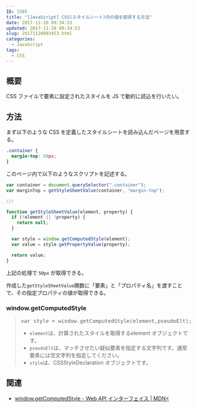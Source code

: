 ```yaml
---
ID: 3385
title: "[JavaScript] CSS(スタイルシート)内の値を取得する方法"
date: 2017-11-20 09:34:53
updated: 2017-11-20 09:34:53
slug: 20171120093453.html
categories:
  - JavaScript
tags:
  - CSS
---
```


<!--more-->

## 概要

CSS ファイルで要素に設定されたスタイルを JS で動的に読込を行いたい。

## 方法

まず以下のような CSS を定義したスタイルシートを読み込んだページを用意する。

```css
.container {
  margin-top: 50px;
}
```

このページ内で以下のようなスクリプトを記述する。

```js
var container = document.querySelector(".container");
var marginTop = getStyleSheetValue(container, "margin-top");

///

function getStyleSheetValue(element, property) {
  if (!element || !property) {
    return null;
  }

  var style = window.getComputedStyle(element);
  var value = style.getPropertyValue(property);

  return value;
}
```

上記の処理で `50px` が取得できる。

作成した`getStyleSheetValue`関数に「要素」と「プロパティ名」を渡すことで、その指定プロパティの値が取得できる。

### window.getComputedStyle

<blockquote>
<pre>
var style = window.getComputedStyle(element,pseudoElt);
</pre>
<ul>
 <li><code>element</code>は、計算されたスタイルを取得するelement オブジェクトです。
 <li><code>pseudoElt</code>は、マッチさせたい疑似要素を指定する文字列です。通常要素には空文字列を指定してください。
 <li><code>style</code>は、CSSStyleDeclaration オブジェクトです。
</ul>
</blockquote>

## 関連

- [window.getComputedStyle - Web API インターフェイス | MDN<](https://developer.mozilla.org/ja/docs/Web/API/Window/getComputedStyle)
